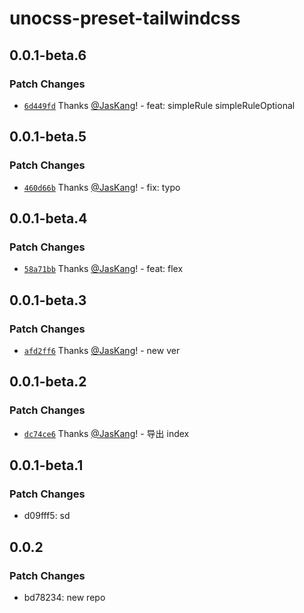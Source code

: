 # unocss-preset-tailwindcss

## 0.0.1-beta.6

### Patch Changes

- [`6d449fd`](https://github.com/JasKang/unocss-preset-tailwindcss/commit/6d449fd0dd86a7a699ac443aed9b1a6d82e39762) Thanks [@JasKang](https://github.com/JasKang)! - feat: simpleRule simpleRuleOptional

## 0.0.1-beta.5

### Patch Changes

- [`460d66b`](https://github.com/JasKang/unocss-preset-tailwindcss/commit/460d66bea96f764ea0403945382304560dbe5e8a) Thanks [@JasKang](https://github.com/JasKang)! - fix: typo

## 0.0.1-beta.4

### Patch Changes

- [`58a71bb`](https://github.com/JasKang/unocss-preset-tailwindcss/commit/58a71bb22e5f316ac4597cc6dd66f28448a30eb6) Thanks [@JasKang](https://github.com/JasKang)! - feat: flex

## 0.0.1-beta.3

### Patch Changes

- [`afd2ff6`](https://github.com/JasKang/unocss-preset-tailwindcss/commit/afd2ff6b76a05e079d9d09b29fc4654d4bfcd5b4) Thanks [@JasKang](https://github.com/JasKang)! - new ver

## 0.0.1-beta.2

### Patch Changes

- [`dc74ce6`](https://github.com/JasKang/unocss-preset-tailwindcss/commit/dc74ce6de298149360ca416f091f598af5368f3e) Thanks [@JasKang](https://github.com/JasKang)! - 导出 index

## 0.0.1-beta.1

### Patch Changes

- d09fff5: sd

## 0.0.2

### Patch Changes

- bd78234: new repo
